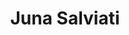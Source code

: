 ---
title: Juna Salviati
type: guests
slug: guests/junasalviati
linkedin: https://www.linkedin.com/in/junasalviati/
medium: https://1littleendian.medium.com/
twitter: https://twitter.com/1littleendian?lang=en
github: https://github.com/antigones
instagram: 
site: 
layout: 'guestPage'
image: juna_salviati.jpg
bio: 'Fullstack Developer Consultant, GDG Rome Co-Leader, WTM Ambassador, Microsoft MVP'
episodes:
    'Pointer[70]: Programmare attraversando labirinti - con Juna Salviati': '/p/pointer70-programmare-attraversando-labirinti-con-juna-salviati/'
---